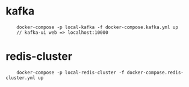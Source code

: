 # kafka
```
    docker-compose -p local-kafka -f docker-compose.kafka.yml up
    // kafka-ui web => localhost:10000 
```


# redis-cluster
```
    docker-compose -p local-redis-cluster -f docker-compose.redis-cluster.yml up
```